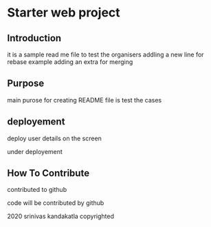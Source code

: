 # Starter web project

## Introduction

it is a sample read me file to test the organisers
addling a new line for rebase example
adding an extra for merging
## Purpose

main purose for creating README file is test the cases

## deployement

deploy user details on the screen

under deployement

## How To Contribute

contributed to github

code will be contributed by github

2020 srinivas kandakatla copyrighted

